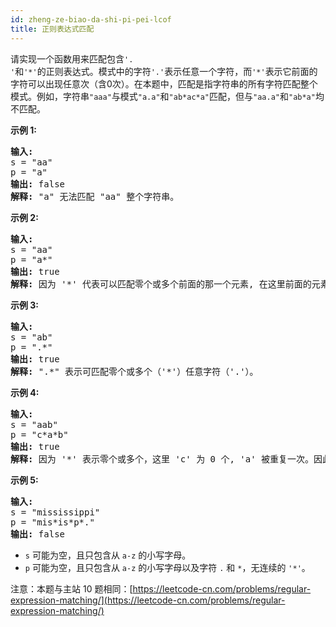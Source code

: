 ```yaml
---
id: zheng-ze-biao-da-shi-pi-pei-lcof
title: 正则表达式匹配
---
```

请实现一个函数用来匹配包含<code>&#39;. &#39;</code>和<code>&#39;&#42;&#39;</code>的正则表达式。模式中的字符<code>&#39;.&#39;</code>表示任意一个字符，而<code>&#39;&#42;&#39;</code>表示它前面的字符可以出现任意次（含0次）。在本题中，匹配是指字符串的所有字符匹配整个模式。例如，字符串<code>&#34;aaa&#34;</code>与模式<code>&#34;a.a&#34;</code>和<code>&#34;ab&#42;ac&#42;a&#34;</code>匹配，但与<code>&#34;aa.a&#34;</code>和<code>&#34;ab&#42;a&#34;</code>均不匹配。

**示例 1:**


<pre><strong>输入:</strong><br/>s = &#34;aa&#34;<br/>p = &#34;a&#34;<br/><strong>输出:</strong> false<br/><strong>解释:</strong> &#34;a&#34; 无法匹配 &#34;aa&#34; 整个字符串。<br/></pre>

**示例 2:**


<pre><strong>输入:</strong><br/>s = &#34;aa&#34;<br/>p = &#34;a&#42;&#34;<br/><strong>输出:</strong> true<br/><strong>解释:</strong> 因为 &#39;&#42;&#39; 代表可以匹配零个或多个前面的那一个元素, 在这里前面的元素就是 &#39;a&#39;。因此，字符串 &#34;aa&#34; 可被视为 &#39;a&#39; 重复了一次。<br/></pre>

**示例 3:**


<pre><strong>输入:</strong><br/>s = &#34;ab&#34;<br/>p = &#34;.*&#34;<br/><strong>输出:</strong> true<br/><strong>解释:</strong> &#34;.&#42;&#34; 表示可匹配零个或多个（&#39;&#42;&#39;）任意字符（&#39;.&#39;）。<br/></pre>

**示例 4:**


<pre><strong>输入:</strong><br/>s = &#34;aab&#34;<br/>p = &#34;c&#42;a&#42;b&#34;<br/><strong>输出:</strong> true<br/><strong>解释:</strong> 因为 &#39;&#42;&#39; 表示零个或多个，这里 &#39;c&#39; 为 0 个, &#39;a&#39; 被重复一次。因此可以匹配字符串 &#34;aab&#34;。<br/></pre>

**示例 5:**


<pre><strong>输入:</strong><br/>s = &#34;mississippi&#34;<br/>p = &#34;mis&#42;is&#42;p&#42;.&#34;<br/><strong>输出:</strong> false</pre>


- <code>s</code> 可能为空，且只包含从 <code>a-z</code> 的小写字母。
- <code>p</code> 可能为空，且只包含从 <code>a-z</code> 的小写字母以及字符 <code>.</code> 和 <code>&#42;</code>，无连续的 <code>&#39;&#42;&#39;</code>。

注意：本题与主站 10 题相同：[https://leetcode-cn.com/problems/regular-expression-matching/](https://leetcode-cn.com/problems/regular-expression-matching/)
